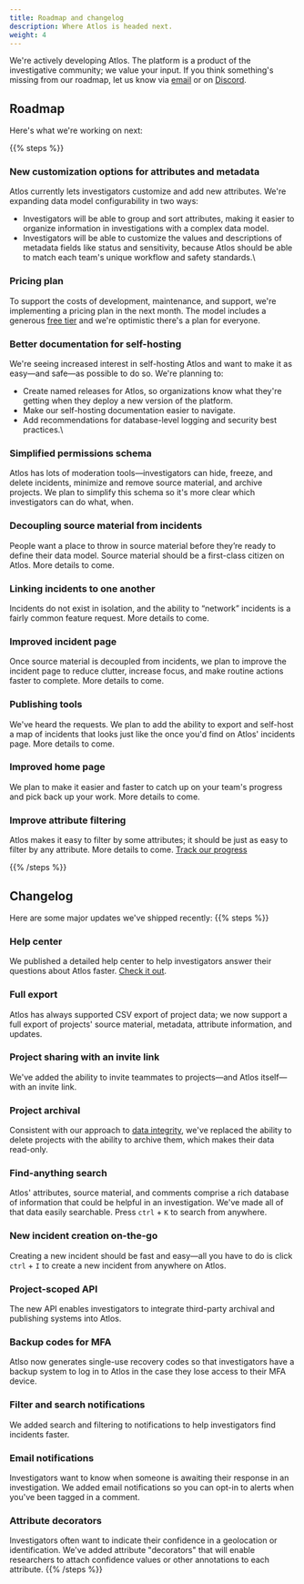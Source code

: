 ```yaml
---
title: Roadmap and changelog
description: Where Atlos is headed next.
weight: 4
---
```


We're actively developing Atlos. The platform is a product of the investigative community; we value your input. If you think something's missing from our roadmap, let us know via [email](mailto:contact@atlos.org) or on [Discord](https://discord.gg/gqCcHc9Gav).

## Roadmap
Here's what we're working on next:

{{% steps %}}
### New customization options for attributes and metadata
Atlos currently lets investigators customize and add new attributes. We're expanding data model configurability in two ways:
- Investigators will be able to group and sort attributes, making it easier to organize information in investigations with a complex data model.
- Investigators will be able to customize the values and descriptions of metadata fields like status and sensitivity, because Atlos should be able to match each team's unique workflow and safety standards.\

### Pricing plan 
To support the costs of development, maintenance, and support, we're implementing a pricing plan in the next month. The model includes a generous [free tier](/overview/pricing/) and we're optimistic there's a plan for everyone. 

### Better documentation for self-hosting
We're seeing increased interest in self-hosting Atlos and want to make it as easy—and safe—as possible to do so. We're planning to:
- Create named releases for Atlos, so organizations know what they're getting when they deploy a new version of the platform.
- Make our self-hosting documentation easier to navigate.
- Add recommendations for database-level logging and security best practices.\

### Simplified permissions schema
Atlos has lots of moderation tools—investigators can hide, freeze, and delete incidents, minimize and remove source material, and archive projects. We plan to simplify this schema so it's more clear which investigators can do what, when.

### Decoupling source material from incidents
People want a place to throw in source material before they’re ready to define their data model. Source material should be a first-class citizen on Atlos. More details to come. 

### Linking incidents to one another
Incidents do not exist in isolation, and the ability to “network” incidents is a fairly common feature request. More details to come.

### Improved incident page
Once source material is decoupled from incidents, we plan to improve the incident page to reduce clutter, increase focus, and make routine actions faster to complete. More details to come. 

### Publishing tools 
We've heard the requests. We plan to add the ability to export and self-host a map of incidents that looks just like the once you'd find on Atlos' incidents page. More details to come.

### Improved home page
We plan to make it easier and faster to catch up on your team's progress and pick back up your work. More details to come.

### Improve attribute filtering
Atlos makes it easy to filter by some attributes; it should be just as easy to filter by any attribute. More details to come. [Track our progress](https://github.com/atlosdotorg/atlos/milestone/20)

{{% /steps %}}


## Changelog
Here are some major updates we've shipped recently:
{{% steps %}}

### Help center
We published a detailed help center to help investigators answer their questions about Atlos faster. [Check it out](https://docs.atlos.org).

### Full export
Atlos has always supported CSV export of project data; we now support a full export of projects' source material, metadata, attribute information, and updates. 

### Project sharing with an invite link
We've added the ability to invite teammates to projects—and Atlos itself—with an invite link. 

### Project archival
Consistent with our approach to [data integrity](/incidents/#delete-an-incident), we've replaced the ability to delete projects with the ability to archive them, which makes their data read-only.

### Find-anything search
Atlos' attributes, source material, and comments comprise a rich database of information that could be helpful in an investigation. We've made all of that data easily searchable. Press `ctrl` + `K` to search from anywhere.

### New incident creation on-the-go
Creating a new incident should be fast and easy—all you have to do is click `ctrl` + `I` to create a new incident from anywhere on Atlos. 

### Project-scoped API
The new API enables investigators to integrate third-party archival and publishing systems into Atlos.

### Backup codes for MFA
Atlso now generates single-use recovery codes so that investigators have a backup system to log in to Atlos in the case they lose access to their MFA device. 

### Filter and search notifications 
We added search and filtering to notifications to help investigators find incidents faster. 

### Email notifications
Investigators want to know when someone is awaiting their response in an investigation. We added email notifications so you can opt-in to alerts when you've been tagged in a comment. 

### Attribute decorators 
Investigators often want to indicate their confidence in a geolocation or identification. We've added attribute "decorators" that will enable researchers to attach confidence values or other annotations to each attribute. 
{{% /steps %}}